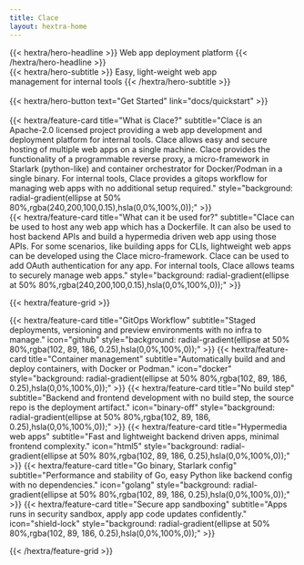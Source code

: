 ```yaml
---
title: Clace
layout: hextra-home
---
```


<div class="hx-mt-6 hx-mb-6">
{{< hextra/hero-headline >}}
  Web app deployment platform
{{< /hextra/hero-headline >}}
</div>

<div class="hx-mb-12">
{{< hextra/hero-subtitle >}}
  Easy, light-weight web app &nbsp;<br class="sm:hx-block hx-hidden"/> management for internal tools
{{< /hextra/hero-subtitle >}}
</div>

<br>
<div class="hx-mb-6">
{{< hextra/hero-button text="Get Started" link="docs/quickstart" >}}
</div>

<br>

<!-- prettier-ignore --> {{< hextra/feature-card title="What is Clace?" subtitle="Clace is an Apache-2.0 licensed project providing a web app development and deployment platform for internal tools. Clace allows easy and secure hosting of multiple web apps on a single machine. Clace provides the functionality of a programmable reverse proxy, a micro-framework in Starlark (python-like) and container orchestrator for Docker/Podman in a single binary. For internal tools, Clace provides a gitops workflow for managing web apps with no additional setup required." style="background: radial-gradient(ellipse at 50% 80%,rgba(240,200,100,0.15),hsla(0,0%,100%,0));" >}}

<br>

<!-- prettier-ignore --> {{< hextra/feature-card title="What can it be used for?" subtitle="Clace can be used to host any web app which has a Dockerfile. It can also be used to host backend APIs and build a hypermedia driven web app using those APIs. For some scenarios, like building apps for CLIs, lightweight web apps can be developed using the Clace micro-framework. Clace can be used to add OAuth authentication for any app. For internal tools, Clace allows teams to securely manage web apps." style="background: radial-gradient(ellipse at 50% 80%,rgba(240,200,100,0.15),hsla(0,0%,100%,0));" >}}

<br>

{{< hextra/feature-grid >}}

<!-- prettier-ignore --> {{< hextra/feature-card title="GitOps Workflow" subtitle="Staged deployments, versioning and preview environments with no infra to manage."  icon="github" style="background: radial-gradient(ellipse at 50% 80%,rgba(102, 89, 186, 0.25),hsla(0,0%,100%,0));" >}}

<!-- prettier-ignore --> {{< hextra/feature-card title="Container management" subtitle="Automatically build and and deploy containers, with Docker or Podman."  icon="docker" style="background: radial-gradient(ellipse at 50% 80%,rgba(102, 89, 186, 0.25),hsla(0,0%,100%,0));" >}}

<!-- prettier-ignore --> {{< hextra/feature-card title="No build step" subtitle="Backend and frontend development with no build step, the source repo is the deployment artifact."  icon="binary-off" style="background: radial-gradient(ellipse at 50% 80%,rgba(102, 89, 186, 0.25),hsla(0,0%,100%,0));" >}}

<!-- prettier-ignore --> {{< hextra/feature-card title="Hypermedia web apps" subtitle="Fast and lightweight backend driven apps, minimal frontend complexity."  icon="html5" style="background: radial-gradient(ellipse at 50% 80%,rgba(102, 89, 186, 0.25),hsla(0,0%,100%,0));" >}}

<!-- prettier-ignore --> {{< hextra/feature-card title="Go binary, Starlark config" subtitle="Performance and stability of Go, easy Python like backend config with no dependencies."  icon="golang" style="background: radial-gradient(ellipse at 50% 80%,rgba(102, 89, 186, 0.25),hsla(0,0%,100%,0));" >}}

<!-- prettier-ignore --> {{< hextra/feature-card title="Secure app sandboxing" subtitle="Apps runs in security sandbox, apply app code updates confidently."  icon="shield-lock" style="background: radial-gradient(ellipse at 50% 80%,rgba(102, 89, 186, 0.25),hsla(0,0%,100%,0));" >}}

{{< /hextra/feature-grid >}}

<br>

